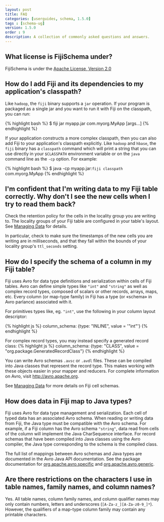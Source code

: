 ```yaml
---
layout: post
title: FAQ
categories: [userguides, schema, 1.5.0]
tags : [schema-ug]
version: 1.5.0
order : 9
description: A collection of commonly asked questions and answers.
---
```


## What license is FijiSchema under?

FijiSchema is under the <a href="http://www.apache.org/licenses/LICENSE-2.0.html"> Apache License, Version 2.0</a>

## How do I add Fiji and its dependencies to my application's classpath?

Like `hadoop`, the `fiji` binary supports a `jar` operation. If your program is
packaged as a single jar and you want to run it with Fiji on the classpath, you
can run:

{% highlight bash %}
$ fiji jar myapp.jar com.myorg.MyApp [args...]
{% endhighlight %}

If your application constructs a more complex classpath, then you can also add
Fiji to your application's classpath explicitly.  Like `hadoop` and `hbase`, the
`fiji` binary has a `classpath` command which will print a string that you can
use directly in your `$CLASSPATH` environment variable or on the `java` command
line as the `-cp` option.  For example:

{% highlight bash %}
$ java -cp myapp.jar:`fiji classpath` com.myorg.MyApp
{% endhighlight %}

## I'm confident that I'm writing data to my Fiji table correctly. Why don't I see the new cells when I try to read them back?

Check the retention policy for the cells in the locality group you are writing
to. The locality groups of your Fiji table are configured in your table's layout.
See [Managing Data]({{site.userguide_schema_1_5_0}}/managing-data#layouts) for details.

In particular, check to make sure the timestamps of the new cells you are
writing are in milliseconds, and that they fall within the bounds of your
locality group's `ttl_seconds` setting.

## How do I specify the schema of a column in my Fiji table?

Fiji uses Avro for data type definitions and serialization within cells of Fiji
tables.  Avro can define simple types like `"int"` and `"string"` as well as
complex record types, composed of scalars or other records, arrays, maps, etc.
Every column (or map-type family) in Fiji has a type (or «schema» in Avro
parlance) associated with it.

For primitives types like, eg. `"int"`, use the following in your column layout
descriptor:

{% highlight js %}
column_schema: {type: "INLINE", value = '"int"'}
{% endhighlight %}

For complex record types, you may instead specify a generated record class:
{% highlight js %}
column_schema: {type: "CLASS", value = "org.package.GeneratedRecordClass"}
{% endhighlight %}

You can write Avro schemas `.avsc` or `.avdl` files. These can be compiled into
Java classes that represent the record type.  This makes working with these
objects easier in your mapper and reducers.  For complete information on Avro,
visit <a href="http://avro.apache.org">http://avro.apache.org</a>.

See [Managing Data]({{site.userguide_schema_1_5_0}}/managing-data#layouts) for more
details on Fiji cell schemas.

## How does data in Fiji map to Java types?

Fiji uses Avro for data type management and serialization.  Each cell of typed
data has an associated Avro schema.  When reading or writing data from Fiji, the
Java type must be compatible with the Avro schema.  For example, if a Fiji
column has the Avro schema `"string"`, data read from cells of the column will
implement the Java <span class="classname">CharSequence</span> interface.  For
record schemas that have been compiled into Java classes using the Avro
compiler, the Java type corresponding to the schema is the compiled class.

The full list of mappings between Avro schemas and Java types are documented in
the Avro Java API documentation.  See the package documentation for
<a href="http://avro.apache.org/docs/current/api/java/org/apache/avro/specific/package-summary.html#package_description">org.apache.avro.specific</a>
and
<a href="http://avro.apache.org/docs/current/api/java/org/apache/avro/generic/package-summary.html#package_description">org.apache.avro.generic</a>.

## Are there restrictions on the characters I use in table names, family names, and column names?

Yes.  All table names, column family names, and column qualifier
names may only contain numbers, letters and underscores
(`[A-Za-z_][A-Za-z0-9_]*`).  However, the qualifiers of a map-type column family
may contain any printable characters.
